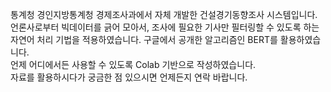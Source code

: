 통계청 경인지방통계청 경제조사과에서 자체 개발한 건설경기동향조사 시스템입니다.
언론사로부터 빅데이터를 긁어 모아서, 조사에 필요한 기사만 필터링할 수 있도록 하는 자연어 처리 기법을 적용하였습니다.
구글에서 공개한 알고리즘인 BERT를 활용하였습니다.  
언제 어디에서든 사용할 수 있도록 Colab 기반으로 작성하였습니다.  
자료를 활용하시다가 궁금한 점 있으시면 언제든지 연락 바랍니다.  


